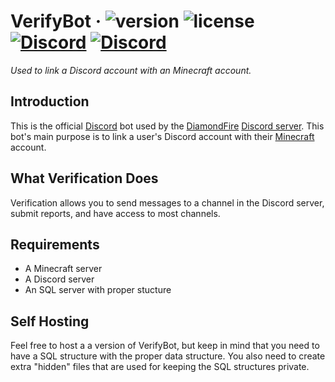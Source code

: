 # VerifyBot &middot; ![version](https://img.shields.io/badge/Version-2.2-brightgreen.svg?style=flat-square) ![license](https://img.shields.io/badge/License-MIT-brightgreen.svg?style=flat-square) [![Discord](https://img.shields.io/discord/180793115223916544.svg?style=flat-square&logo=discord&label=DiamondFire&colorA=7289DA&colorB=2C2F33)](https://discord.gg/TzgUCSV) [![Discord](https://img.shields.io/discord/357718224378265602.svg?style=flat-square&logo=discord&label=VerifyBot&colorA=7289DA&colorB=2C2F33)](https://discord.gg/EfXaaVT)
*Used to link a Discord account with an Minecraft account.*

## Introduction
This is the official [Discord](https://discordapp.com/) bot used by the [DiamondFire](https://www.mcdiamondfire.com/) [Discord server](http://discord.gg/pDHBbBD). This bot's main purpose is to link a user's Discord account with their [Minecraft](https://minecraft.net/) account.

## What Verification Does
Verification allows you to send messages to a channel in the Discord server, submit reports, and have access to most channels.

## Requirements
* A Minecraft server
* A Discord server
* An SQL server with proper stucture

## Self Hosting
Feel free to host a a version of VerifyBot, but keep in mind that you need to have a SQL structure with the proper data structure. You also need to create extra "hidden" files that are used for keeping the SQL structures private.
